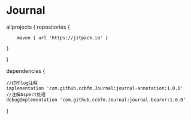 # Journal

allprojects {
    repositories {
       
        maven { url 'https://jitpack.io' }
        
    }
}
  
dependencies {

    //打印log注解
    implementation 'com.github.ccbfm.Journal:journal-annotation:1.0.0'
    //注解Aspect处理
    debugImplementation 'com.github.ccbfm.Journal:journal-bearer:1.0.0'
    
}
